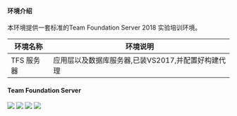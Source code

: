 #### 环境介绍

本环境提供一套标准的Team Foundation Server 2018 实验培训环境。

| 环境名称  | 环境说明  |
| ------------ | ------------ |
| TFS 服务器  | 应用层以及数据库服务器,已装VS2017,并配置好构建代理  |

#### Team Foundation Server

![](https://raw.githubusercontent.com/lean-soft/labs-templates/master/ls114-tfs-server-2018/labs/images/image1.png)
![](https://raw.githubusercontent.com/lean-soft/labs-templates/master/ls114-tfs-server-2018/labs/images/image2.png)
![](https://raw.githubusercontent.com/lean-soft/labs-templates/master/ls114-tfs-server-2018/labs/images/image3.png)
![](https://raw.githubusercontent.com/lean-soft/labs-templates/master/ls114-tfs-server-2018/labs/images/image4.png)